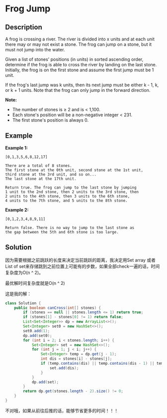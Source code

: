# Frog Jump

## Description

A frog is crossing a river. The river is divided into x units and at each unit there may or may not exist a stone. The frog can jump on a stone, but it must not jump into the water.

Given a list of stones' positions \(in units\) in sorted ascending order, determine if the frog is able to cross the river by landing on the last stone. Initially, the frog is on the first stone and assume the first jump must be 1 unit.

If the frog's last jump was k units, then its next jump must be either k - 1, k, or k + 1 units. Note that the frog can only jump in the forward direction.

**Note:**

* The number of stones is ≥ 2 and is &lt; 1,100.
* Each stone's position will be a non-negative integer &lt; 231.
* The first stone's position is always 0.

## Example

**Example 1:**

```text
[0,1,3,5,6,8,12,17]

There are a total of 8 stones.
The first stone at the 0th unit, second stone at the 1st unit,
third stone at the 3rd unit, and so on...
The last stone at the 17th unit.

Return true. The frog can jump to the last stone by jumping 
1 unit to the 2nd stone, then 2 units to the 3rd stone, then 
2 units to the 4th stone, then 3 units to the 6th stone, 
4 units to the 7th stone, and 5 units to the 8th stone.
```

**Example 2:**

```text
[0,1,2,3,4,8,9,11]

Return false. There is no way to jump to the last stone as 
the gap between the 5th and 6th stone is too large.
```

## Solution

因为需要根据之前跳跃的长度来决定当前跳跃的距离，我决定用Set array 或者 List of set来存储跳到之前位置上可能有的步数，如果全部check一遍的话，时间复杂度为O\(n ^ 2\)。

最优解时间复杂度就是O\(n ^ 2\)

这是我的解：

```java
class Solution {
    public boolean canCross(int[] stones) {
        if (stones == null || stones.length <= 1) return true;
        if (stones[1] - stones[0] != 1) return false;
        List<Set<Integer>> dp = new ArrayList<>();
        Set<Integer> set0 = new HashSet<>();
        set0.add(1);
        dp.add(set0);
        for (int i = 2; i < stones.length; i++) {
            Set<Integer> set = new HashSet<>();
            for (int j = 1; j < i; j++) {
                Set<Integer> temp = dp.get(j - 1);
                int dis = stones[i] - stones[j];
                if (temp.contains(dis) || temp.contains(dis - 1) || temp.contains(dis + 1)) {
                    set.add(dis);
                }
            }
            dp.add(set);
        }
        return dp.get(stones.length - 2).size() != 0;
    }
}
```

不对哦，如果从前往后推的话，能够节省更多的时间！！！

```text

```

